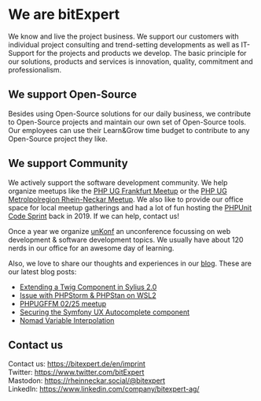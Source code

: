 # We are bitExpert

We know and live the project business. We support our customers with individual project consulting and trend-setting developments as well as IT-Support for the projects and products we develop. The basic principle for our solutions, products and services is innovation, quality, commitment and professionalism.

## We support Open-Source

Besides using Open-Source solutions for our daily business, we contribute to Open-Source projects and maintain our own set of Open-Source tools. Our employees can use their Learn&Grow time budget to contribute to any Open-Source project they like.

## We support Community

We actively support the software development community. We help organize meetups like the [PHP UG Frankfurt Meetup](https://www.phpugffm.de) or the [PHP UG Metrolpolregion Rhein-Neckar Meetup](http://www.phpugmrn.de). We also like to provide our office space for local meetup gatherings and had a lot of fun hosting the [PHPUnit Code Sprint](https://phpunit.de/code-sprints/september-2019.html) back in 2019. If we can help, contact us!

Once a year we organize [unKonf](https://www.unKonf.de) an unconference focussing on web development & software development topics. We usually have about 120 nerds in our office for an awesome day of learning.

Also, we love to share our thoughts and experiences in our [blog](https://blog.bitExpert.de). These are our latest blog posts:
<!--- blog_start --->
 - [Extending a Twig Component in Sylius 2.0](https://blog.bitexpert.de/blog/extend_sylius_twig_component)
 - [Issue with PHPStorm & PHPStan on WSL2](https://blog.bitexpert.de/blog/phpstorm_phpstan_wsl2_issue)
 - [PHPUGFFM 02/25 meetup](https://blog.bitexpert.de/blog/phpugffm_meetup_march_2025)
 - [Securing the Symfony UX Autocomplete component](https://blog.bitexpert.de/blog/securing_symfony_ux_autocomplete)
 - [Nomad Variable Interpolation](https://blog.bitexpert.de/blog/nomad_variable_interpolation)
<!--- blog_end --->

## Contact us

Contact us: https://bitexpert.de/en/imprint   
Twitter: https://www.twitter.com/bitExpert    
Mastodon: https://rheinneckar.social/@bitexpert    
LinkedIn: https://www.linkedin.com/company/bitexpert-ag/    
